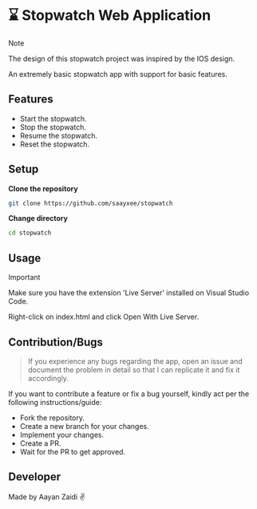 # ⌛ Stopwatch Web Application
> [!Note]
> The design of this stopwatch project was inspired by the IOS design.
> 
An extremely basic stopwatch app with support for basic features.

## Features

- Start the stopwatch.
- Stop the stopwatch.
- Resume the stopwatch.
- Reset the stopwatch.

## Setup

**Clone the repository**
```bash
git clone https://github.com/saayxee/stopwatch
```

**Change directory**
```bash
cd stopwatch
```

## Usage
> [!Important]
> Make sure you have the extension 'Live Server' installed on Visual Studio Code.

Right-click on index.html and click Open With Live Server.


## Contribution/Bugs
> If you experience any bugs regarding the app, open an issue and document the problem in detail so that I can replicate it and fix it accordingly.

If you want to contribute a feature or fix a bug yourself, kindly act per the following instructions/guide:
- Fork the repository.
- Create a new branch for your changes.
- Implement your changes.
- Create a PR.
- Wait for the PR to get approved.

## Developer
Made by Aayan Zaidi ✌️

